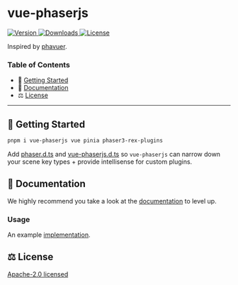 # vue-phaserjs

<p>
  <a href="https://www.npmjs.com/package/vue-phaserjs">
    <img src="https://img.shields.io/npm/v/vue-phaserjs.svg?style=flat&colorA=18181B&colorB=28CF8D" alt="Version">
  </a>
  <a href="https://www.npmjs.com/package/vue-phaserjs">
    <img src="https://img.shields.io/npm/dm/vue-phaserjs.svg?style=flat&colorA=18181B&colorB=28CF8D" alt="Downloads">
  </a>
  <a href="https://github.com/Esposter/Esposter/blob/main/LICENSE">
    <img src="https://img.shields.io/github/license/Esposter/Esposter.svg?style=flat&colorA=18181B&colorB=28CF8D" alt="License">
  </a>
</p>

Inspired by [phavuer](https://github.com/laineus/phavuer).

### Table of Contents

- 🚀 [Getting Started](#getting-started)
- 📖 [Documentation](#documentation)
- ⚖️ [License](#license)

---

## <a name="getting-started">🚀 Getting Started</a>

```bash
pnpm i vue-phaserjs vue pinia phaser3-rex-plugins
```

Add [phaser.d.ts](https://github.com/Esposter/Esposter/blob/main/packages/app/types/phaser.d.ts) and [vue-phaserjs.d.ts](https://github.com/Esposter/Esposter/blob/main/packages/app/types/vue-phaser.d.ts) so `vue-phaserjs` can narrow down your scene key types + provide intellisense for custom plugins.

## <a name="documentation">📖 Documentation</a>

We highly recommend you take a look at the [documentation](https://esposter.com/docs/modules/vue_phaserjs.html) to level up.

### Usage

An example [implementation](https://github.com/Esposter/Esposter/blob/main/packages/app/pages/dungeons.vue).

## <a name="license">⚖️ License</a>

[Apache-2.0 licensed](https://github.com/Esposter/Esposter/blob/main/LICENSE)
